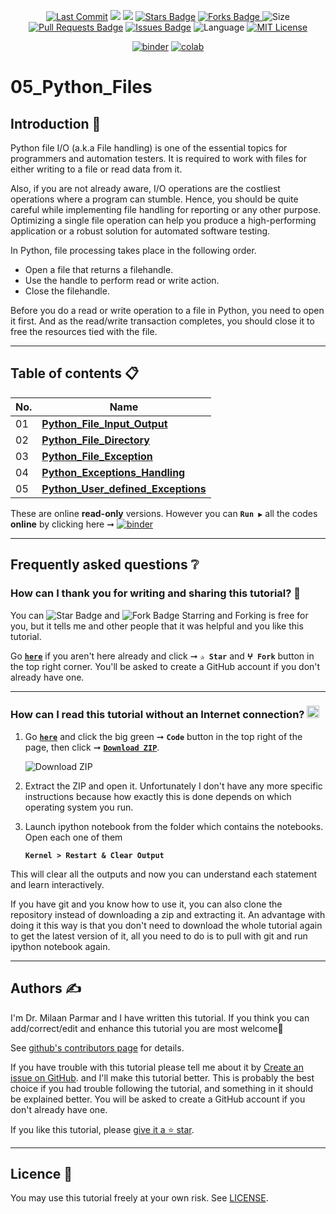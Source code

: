 <p align="center"> 
<a href="https://github.com/milaan9"><img src="https://img.shields.io/static/v1?logo=github&label=maintainer&message=milaan9&color=ff3300" alt="Last Commit"/></a> 
<!--<img src="https://badges.pufler.dev/created/milaan9/05_Python_Files" alt="Created"/>-->
<!--<a href="https://github.com/milaan9/05_Python_Files/graphs/commit-activity"><img src="https://img.shields.io/github/last-commit/milaan9/05_Python_Files.svg?colorB=ff8000&style=flat" alt="Last Commit"/> </a>-->
<a href="https://github.com/milaan9/05_Python_Files/pulse" alt="Activity"><img src="https://img.shields.io/github/commit-activity/m/milaan9/05_Python_Files.svg?colorB=teal&style=flat" /></a> 
<a href="https://hits.seeyoufarm.com"><img src="https://hits.seeyoufarm.com/api/count/incr/badge.svg?url=https%3A%2F%2Fgithub.com%2Fmilaan9%2F05_Python_Files&count_bg=%231DC92C&title_bg=%23555555&icon=&icon_color=%23E7E7E7&title=views&edge_flat=false"/></a>
<a href="https://github.com/milaan9/05_Python_Files/stargazers"><img src="https://img.shields.io/github/stars/milaan9/05_Python_Files.svg?colorB=1a53ff" alt="Stars Badge"/></a>
<a href="https://github.com/milaan9/05_Python_Files/network/members"><img src="https://img.shields.io/github/forks/milaan9/05_Python_Files" alt="Forks Badge"/> </a>
<img src="https://img.shields.io/github/repo-size/milaan9/05_Python_Files.svg?colorB=CC66FF&style=flat" alt="Size"/>
<a href="https://github.com/milaan9/05_Python_Files/pulls"><img src="https://img.shields.io/github/issues-pr/milaan9/05_Python_Files.svg?colorB=yellow&style=flat" alt="Pull Requests Badge"/></a>
<a href="https://github.com/milaan9/05_Python_Files/issues"><img src="https://img.shields.io/github/issues/milaan9/05_Python_Files.svg?colorB=yellow&style=flat" alt="Issues Badge"/></a>
<img src="https://img.shields.io/github/languages/top/milaan9/05_Python_Files.svg?colorB=996600&style=flat" alt="Language"/></a> 
<a href="https://github.com/milaan9/05_Python_Files/blob/main/LICENSE"><img src="https://img.shields.io/badge/License-MIT-blueviolet.svg" alt="MIT License"/></a>
</p> 
<!--<img src="https://badges.pufler.dev/contributors/milaan9/01_Python_Introduction?size=50&padding=5&bots=true" alt="milaan9"/>-->

<p align="center"> 
<a href="https://mybinder.org/v2/gh/milaan9/05_Python_Files/HEAD"><img src="https://mybinder.org/badge_logo.svg" alt="binder"/></a>
<a href="https://githubtocolab.com/milaan9/05_Python_Files"><img src="https://colab.research.google.com/assets/colab-badge.svg" alt="colab"/></a>
</p>    
 
# 05_Python_Files

## Introduction 👋

Python file I/O (a.k.a File handling) is one of the essential topics for programmers and automation testers. It is required to work with files for either writing to a file or read data from it.

Also, if you are not already aware, I/O operations are the costliest operations where a program can stumble. Hence, you should be quite careful while implementing file handling for reporting or any other purpose. Optimizing a single file operation can help you produce a high-performing application or a robust solution for automated software testing.

In Python, file processing takes place in the following order.

* Open a file that returns a filehandle.
* Use the handle to perform read or write action.
* Close the filehandle.

Before you do a read or write operation to a file in Python, you need to open it first. And as the read/write transaction completes, you should close it to free the resources tied with the file.

---

## Table of contents 📋

| **No.** | **Name** | 
| ------- | -------- | 
| 01 | **[Python_File_Input_Output](https://github.com/milaan9/05_Python_Files/blob/main/001_Python_File_Input_Output.ipynb)** |
| 02 | **[Python_File_Directory](https://github.com/milaan9/05_Python_Files/blob/main/002_Python_File_Directory.ipynb)** |
| 03 | **[Python_File_Exception](https://github.com/milaan9/05_Python_Files/blob/main/003_Python_File_Exception.ipynb)** |
| 04 | **[Python_Exceptions_Handling](https://github.com/milaan9/05_Python_Files/blob/main/004_Python_Exceptions_Handling.ipynb)** |
| 05 | **[Python_User_defined_Exceptions](https://github.com/milaan9/05_Python_Files/blob/main/005_Python_User_defined_Exceptions.ipynb)** |

These are online **read-only** versions. However you can **`Run ▶`**  all the codes **online** by clicking here ➞ <a href="https://mybinder.org/v2/gh/milaan9/05_Python_Files/HEAD"><img src="https://mybinder.org/badge_logo.svg" alt="binder"/></a>

---

## Frequently asked questions ❔

### How can I thank you for writing and sharing this tutorial? 🌷

You can <img src="https://img.shields.io/static/v1?label=%E2%AD%90 Star &message=if%20useful&style=style=flat&color=blue" alt="Star Badge"/> and <img src="https://img.shields.io/static/v1?label=%E2%B5%96 Fork &message=if%20useful&style=style=flat&color=blue" alt="Fork Badge"/> Starring and Forking is free for you, but it tells me and other people that it was helpful and you like this tutorial.

Go [**`here`**](https://github.com/milaan9/05_Python_Files) if you aren't here already and click ➞ **`✰ Star`** and **`ⵖ Fork`** button in the top right corner. You'll be asked to create a GitHub account if you don't already have one.

---

### How can I read this tutorial without an Internet connection? <img alt="GIF" src="https://github.com/TheDudeThatCode/TheDudeThatCode/blob/master/Assets/hmm.gif" width="20" />

1. Go [**`here`**](https://github.com/milaan9/05_Python_Files) and click the big green ➞ **`Code`** button in the top right of the page, then click ➞ [**`Download ZIP`**](https://github.com/milaan9/05_Python_Files/archive/refs/heads/main.zip).

    ![Download ZIP](img/dnld_rep.png)

2. Extract the ZIP and open it. Unfortunately I don't have any more specific instructions because how exactly this is done depends on which operating system you run.
    
3. Launch ipython notebook from the folder which contains the notebooks. Open each one of them
  
    **`Kernel > Restart & Clear Output`**
    
This will clear all the outputs and now you can understand each statement and learn interactively.

If you have git and you know how to use it, you can also clone the repository instead of downloading a zip and extracting it. An advantage with doing it this way is that you don't need to download the whole tutorial again to get the latest version of it, all you need to do is to pull with git and run ipython notebook again.

---

## Authors ✍️

I'm Dr. Milaan Parmar and I have written this tutorial. If you think you can add/correct/edit and enhance this tutorial you are most welcome🙏

See [github's contributors page](https://github.com/milaan9/05_Python_Files/graphs/contributors) for details.

If you have trouble with this tutorial please tell me about it by [Create an issue on GitHub](https://github.com/milaan9/05_Python_Files/issues/new). and I'll make this tutorial better. This is probably the best choice if you had trouble following the tutorial, and something in it should be explained better. You will be asked to create a GitHub account if you don't already have one.

If you like this tutorial, please [give it a ⭐ star](https://github.com/milaan9/05_Python_Files).

---

## Licence 📜

You may use this tutorial freely at your own risk. See [LICENSE](./LICENSE).



